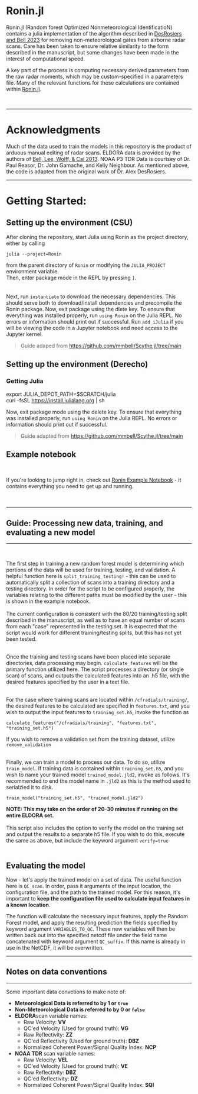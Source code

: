 # Ronin.jl

Ronin.jl (Random forest Optimized Nonmeteorological IdentificatioN) contains a julia implementation of the algorithm described in [DesRosiers and Bell 2023](https://journals.ametsoc.org/view/journals/aies/aop/AIES-D-23-0064.1/AIES-D-23-0064.1.xml) for removing non-meteoroloigcal gates from airborne radar scans. Care has been taken to ensure relative similarity to the form described in the manuscript, but some changes have been made in the interest of computational speed. 

A key part of the process is computing necessary derived parameters from the raw radar moments, which may be custom-specified in a parameters file. Many of the relevant functions for these calculations are contained within [Ronin.jl](./src/Ronin.jl). 

  <br> 

  ___
  # Acknowledgments 
  
  Much of the data used to train the models in this repository is the product of arduous manual editing of radar scans. ELDORA data is provided by the authors of [Bell, Lee, Wolff, & Cai 2013](https://journals.ametsoc.org/view/journals/apme/52/11/jamc-d-12-0283.1.xml?tab_body=fulltext-display). NOAA P3 TDR Data is courtsey of Dr. Paul Reasor, Dr. John Gamache, and Kelly Neighbour. As mentioned above, the code is adapted from the original work of Dr. Alex DesRosiers. 
___
# Getting Started:
## Setting up the environment (CSU)
After cloning the repository, start Julia using Ronin as the project directory, either by calling 
```
julia --project=Ronin
```
from the parent directory of `Ronin` or modifying the `JULIA_PROJECT` environment variable. <br>
Then, enter package mode in the REPL by pressing `]`.<br>
<br><br>
Next, run `instantiate` to download the necessary dependencies. This should serve both to download/install dependencies and precompile the Ronin package. Now, exit package using the dlete key. To ensure that everything was installed properly, run `using Ronin` on the Julia REPL. No errors or information should print out if successful. Run `add iJulia` if you will be viewing the code in a Jupyter notebook and need access to the Jupyter kernel.
> Guide adaped from https://github.com/mmbell/Scythe.jl/tree/main
>
## Setting up the environment (Derecho)
### Getting Julia
export JULIA_DEPOT_PATH=$SCRATCH/julia <br>
curl -fsSL https://install.julialang.org | sh
<br>


Now, exit package mode using the delete key. To ensure that everything was installed properly, run `using Ronin` on the Julia REPL. No errors or information should print out if successful. 
> Guide adapted from https://github.com/mmbell/Scythe.jl/tree/main

## Example notebook 
<br>

If you're looking to jump right in, check out [Ronin Example Notebook](./Ronin_example.ipynb) - it contains everything you need to get up and running.
<br><br><br>

___
## Guide: Processing new data, training, and evaluating a new model
___
  <br>
  
The first step in training a new random forest model is determining which portions of the data will be used for training, testing, and validation. A helpful function here is `split_training_testing!` - this can be used to automatically split a collection of scans into a training directory and a testing directory. In order for the script to be configured properly, the variables relating to the different paths must be modified by the user - this is shown in the example notebook. 
<br> <br>The current configuration is consistent with the 80/20 training/testing split described in the manuscript, as well as to have an equal number of scans from each "case" represented in the testing set. It is expected that the script would work for different training/testing splits, but this has not yet been tested. <br><br>

Once the training and testing scans have been placed into separate directories, data processing may begin. `calculate_features` will be the primary function utilized here. The script processes a directory (or single scan) of scans, and outputs the calculated features into an .h5 file, with the desired features specified by the user in a text file. <br><br>

For the case where training scans are located within `/cfradials/training/`, the desired features to be calculated are specified in `features.txt`, and you wish to output the input features to `training_set.h5`, invoke the function as 
```
calculate_features("/cfradials/training", "features.txt", "training_set.h5")
```
If you wish to remove a validation set from the training dataset, utilize `remove_validation` 
<br><br>


Finally, we can train a model to process our data. To do so, utilize `train_model`. If training data is contained within `training_set.h5`, and you wish to name your trained model `trained_model.jld2`, invoke as follows. It's recommended to end the model name in `.jld2` as this is the method used to serialzied it to disk. 
```
train_model("training_set.h5", "trained_model.jld2")
```
<b>NOTE: This may take on the order of 20-30 minutes if running on the entire ELDORA set.</b><br><br>
This script also includes the option to verify the model on the training set and output the results to a separate h5 file. If you wish to do this, execute the same as above, but include the keyword argument `verify=true`<br><br>
## Evaluating the model <br>
Now - let's apply the trained model on a set of data. The useful function here is `QC_scan`.  In order, pass it arguments of the input location, the configuration file, and the path to the trained model. For this reason, it's important to <b>keep the configuration file used to calculate input features in a known location</b>. 

The function will calculate the necessary input features, apply the Random Forest model, and apply the resulting prediction the fields specified by keyword argument `VARIABLES_TO_QC`. These new variables will then be written back out into the specified netcdf file under the field name concatenated with keyword argument `QC_suffix`. If this name is already in use in the NetCDF, it will be overwritten. 
___

## Notes on data conventions
_______
Some important data convetions to make note of: 

* **Meteorological Data is referred to by 1 or `true`**
* **Non-Meteorological Data is referred to by 0 or `false`**
* **ELDORA**scan variable names: 
    * Raw Velocity: **VV**
    * QC'ed Velocity (Used for ground truth): **VG**
    * Raw Reflectivity: **ZZ**
    * QC'ed Reflectivity (Used for ground truth): **DBZ**
    * Normalized Coherent Power/Signal Quality Index: **NCP**
* **NOAA TDR** scan variable names: 
    * Raw Velocity: **VEL**
    * QC'ed Velocity (Used for ground truth): **VE**
    * Raw Reflectivity: **DBZ**
    * QC'ed Reflectivity: **DZ**
    * Normalized Coherent Power/Signal Quality Index: **SQI**


